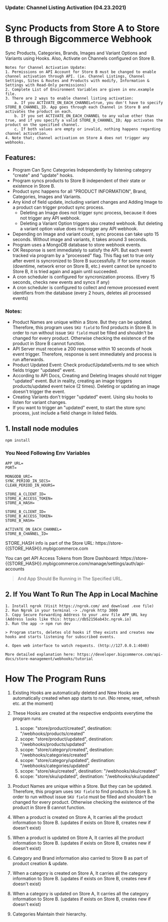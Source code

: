 ### Update: Channel Listing Activation (04.23.2021)

# Sync Products from Store A to Store B through Bigcommerce Webhook

Sync Products, Categories, Brands, Images and Variant Options and Variants using Hooks.
Also, Activate on Channels configured on Store B.

```
Notes for Channel Activation Update:
1. Permissions on API Account for Store B must be changed to enable channel activation through API. (ie. Channel Listings, Channel Settings, Sites & Routes and Products with modify, Information & Settings with Read-Only permissions)
2. Complete List of Environment Variables are given in env.example file.
3. There are 2 ways to enable channel listing activation:
    a. If you ACTIVATE_ON_EACH_CHANNEL=true, you don't have to specify STORE_B_CHANNEL_ID. App goes through each Channel in Store B and activates the product on each.
    b. If you set ACTIVATE_ON_EACH_CHANNEL to any value other than true, and if you specify a valid STORE_B_CHANNEL_ID; App activates the product on the specified channel.
    c. If both values are empty or invalid, nothing happens regarding channel activation.
4. Note that; channel activation on Store A does not trigger any webhooks.

```

## Features:

- Program Can Sync Categories Independently by listening category "create" and "update" hooks.
- Program syncs products to Store B independent of their state or existence in Store B.
- Product sync happens for all "PRODUCT INFORMATION", Brand, Categories, Images and Variants.
- Any kind of field update, including variant changes and Adding Image to a product can trigger product sync process.
  - Deleting an Image does not trigger sync process, because it does not trigger any API webhook.
  - Deleting a Variant Option triggers sku created webhook. But deleting a variant option value does not trigger any API webhook.
- Depending on Image and variant count, sync process can take upto 15 seconds. Without image and variants, it takes around 3 seconds.
- Program uses a MongoDB database to store webhook events.
- OK Response is sent immediately to satisfy the API. But each event tracked via program by a "processed" flag. This flag set to true only after event is syncronized to Store B successfully. If for some reason (downtime, network error on Store B, etc.) event cannot be synced to Store B, it is tried again and again until succeeded.
- A cron scheduler is configured for syncronization process. (Every 15 seconds, checks new events and syncs if any)
- A cron scheduler is configured to collect and remove processed event identifiers from the database (every 2 hours, deletes all processed events)

### Notes:

- Product Names are unique within a Store. But they can be updated. Therefore, this program uses `SKU field` to find products in Store B. In order to run without issue `SKU field` must be filled and shouldn't be changed for every product. Otherwise checking the existence of the product in Store B cannot function.
- API Server must receive a 200 response within 10 seconds of hook event trigger. Therefore, response is sent immediately and process is run afterwards.
- Product Updated Event: Check productUpdateEvents.md to see which fields trigger "updated" event.
- According to API Docs, Creating and Deleting Images should not trigger "updated" event. But in reality, creating an image triggers products/updated event twice (2 times). Deleting or updating an image doesn't trigger the event.
- Creating Variants don't trigger "updated" event. Using sku hooks to listen for variant changes.
- If you want to trigger an "updated" event, to start the store sync process, just include a field change in listed fields.

## 1. Install node modules

```
npm install
```

### You Need Following Env Variables

```
APP_URL=
PORT=

MONGODB_URI=
SYNC_PERIOD_IN_SECS=
CLEAN_PERIOD_IN_HOURS=

STORE_A_CLIENT_ID=
STORE_A_ACCESS_TOKEN=
STORE_A_HASH=

STORE_B_CLIENT_ID=
STORE_B_ACCESS_TOKEN=
STORE_B_HASH=

ACTIVATE_ON_EACH_CHANNEL=
STORE_B_CHANNEL_ID=
```

STORE_HASH info is part of the Store URL: https://store-{{STORE_HASH}}.mybigcommerce.com

You can get API Access Tokens from Store Dashboard: https://store-{{STORE_HASH}}.mybigcommerce.com/manage/settings/auth/api-accounts

> And App Should Be Running in The Specified URL.

## 2. If You Want To Run The App in Local Machine

```
1. Install ngrok (Visit https://ngrok.com/ and download .exe file)
2. Run Ngrok in your terminal -> ./ngrok http 3000
3. Copy Secure Forwarding Address to your .env file APP_URL key (Address looks like this: https://db52156ab43c.ngrok.io)
3. Run the app -> npm run dev

> Program starts, deletes old hooks if they exists and creates new hooks and starts listening for subscribed events.

4. Open web interface to watch requests. (http://127.0.0.1:4040)

More detailed explanation here: https://developer.bigcommerce.com/api-docs/store-management/webhooks/tutorial
```

# How The Program Runs

1. Existing Hooks are automatically deleted and New Hooks are automatically created when app starts to run. (No renew, reset, refresh etc. at the moment)
2. These Hooks are created at the respective endpoints everytime the program runs:

   1. scope: "store/product/created", destination: "/webhooks/products/created"
   2. scope: "store/product/updated", destination: "/webhooks/products/updated"
   3. scope: "store/category/created", destination: "/webhooks/categories/created"
   4. scope: "store/category/updated", destination: "/webhooks/categories/updated"
   5. scope: "store/sku/created", destination: "/webhooks/sku/created"
   6. scope: "store/sku/updated", destination: "/webhooks/sku/updated"

3. Product Names are unique within a Store. But they can be updated. Therefore, this program uses `SKU field` to find products in Store B. In order to run without issue `SKU field` must be filled and shouldn't be changed for every product. Otherwise checking the existence of the product in Store B cannot function.

4. When a product is created on Store A, It carries all the product information to Store B. (updates if exists on Store B, creates new if doesn't exist)

5. When a product is updated on Store A, It carries all the product information to Store B. (updates if exists on Store B, creates new if doesn't exist)

6. Category and Brand information also carried to Store B as part of product creation & update.

7. When a category is created on Store A, It carries all the category information to Store B. (updates if exists on Store B, creates new if doesn't exist)

8. When a category is updated on Store A, It carries all the category information to Store B. (updates if exists on Store B, creates new if doesn't exist)

9. Categories Maintain their hierarchy.
